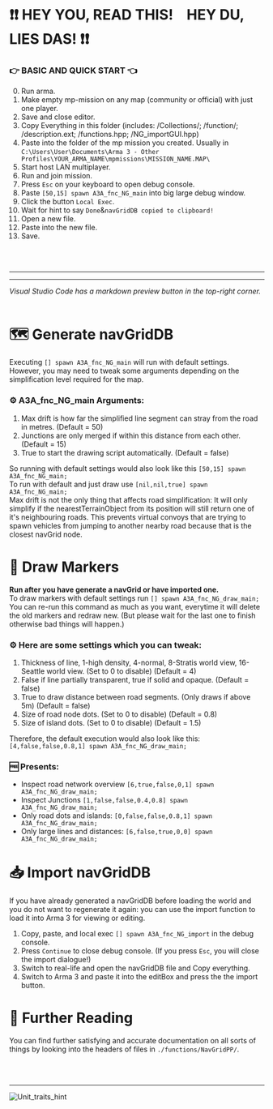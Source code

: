 # ❗❗ HEY YOU, READ THIS! &nbsp;&nbsp; HEY DU, LIES DAS! ❗❗
### 👉 BASIC AND QUICK START 👈
0.  Run arma.
1.  Make empty mp-mission on any map (community or official) with just one player.
2.  Save and close editor.
3.  Copy Everything in this folder (includes: /Collections/; /function/; /description.ext; /functions.hpp; /NG_importGUI.hpp)
4.  Paste into the folder of the mp mission you created. Usually in `C:\Users\User\Documents\Arma 3 - Other Profiles\YOUR_ARMA_NAME\mpmissions\MISSION_NAME.MAP\`
5.  Start host LAN multiplayer.
6.  Run and join mission.
7.  Press `Esc` on your keyboard to open debug console.
8.  Paste `[50,15] spawn A3A_fnc_NG_main` into big large debug window.
9.  Click the button `Local Exec`.
10. Wait for hint to say `Done`&`navGridDB copied to clipboard!`
11. Open a new file.
12. Paste into the new file.
13. Save.

<br/>
<br/>

***
***
*Visual Studio Code has a markdown preview button in the top-right corner.*
<br/>
<br/>


# 🗺 Generate navGridDB
Executing `[] spawn A3A_fnc_NG_main` will run with default settings.<br/>
However, you may need to tweak some arguments depending on the simplification level required for the map.<br/>

### ⚙ A3A_fnc_NG_main Arguments:
1.  <SCALAR> Max drift is how far the simplified line segment can stray from the road in metres. (Default = 50)
2.  <SCALAR> Junctions are only merged if within this distance from each other. (Default = 15)
3.  <BOOLEAN> True to start the drawing script automatically. (Default = false)

So running with default settings would also look like this `[50,15] spawn A3A_fnc_NG_main;`<br/>
To run with default and just draw use `[nil,nil,true] spawn A3A_fnc_NG_main;`<br/>
Max drift is not the only thing that affects road simplification: It will only simplify if the nearestTerrainObject from its position will still return one of it's neighbouring roads. This prevents virtual convoys that are trying to spawn vehicles from jumping to another nearby road because that is the closest navGrid node.

# 📍 Draw Markers
**Run after you have generate a navGrid or have imported one.**<br/>
To draw markers with default settings run `[] spawn A3A_fnc_NG_draw_main;`<br/>
You can re-run this command as much as you want, everytime it will delete the old markers and redraw new. (But please wait for the last one to finish otherwise bad things will happen.)<br/>

### ⚙ Here are some settings which you can tweak:
1.  <SCALAR> Thickness of line, 1-high density, 4-normal, 8-Stratis world view, 16-Seattle world view. (Set to 0 to disable) (Default = 4)
2.  <BOOLEAN> False if line partially transparent, true if solid and opaque. (Default = false)
3.  <BOOLEAN> True to draw distance between road segments. (Only draws if above 5m) (Default = false)
4.  <SCALAR> Size of road node dots. (Set to 0 to disable) (Default = 0.8)
5.  <SCALAR> Size of island dots. (Set to 0 to disable) (Default = 1.5)

Therefore, the default execution would also look like this: `[4,false,false,0.8,1] spawn A3A_fnc_NG_draw_main;`<br/>

### 🆓 Presents:
* Inspect road network overview `[6,true,false,0,1] spawn A3A_fnc_NG_draw_main;`
* Inspect Junctions `[1,false,false,0.4,0.8] spawn A3A_fnc_NG_draw_main;`
* Only road dots and islands: `[0,false,false,0.8,1] spawn A3A_fnc_NG_draw_main;`
* Only large lines and distances: `[6,false,true,0,0] spawn A3A_fnc_NG_draw_main;`

# 📥 Import navGridDB
If you have already generated a navGridDB before loading the world and you do not want to regenerate it again: you can use the import function to load it into Arma 3 for viewing or editing.

1. Copy, paste, and local exec `[] spawn A3A_fnc_NG_import` in the debug console.
2. Press `Continue` to close debug console. (If you press `Esc`, you will close the import dialogue!)
3. Switch to real-life and open the navGridDB file and Copy everything.
4. Switch to Arma 3 and paste it into the editBox and press the the import button.

# 🔎 Further Reading
You can find further satisfying and accurate documentation on all sorts of things by looking into the headers of files in `./functions/NavGridPP/`.

<br/>
<br/>

***

![Unit_traits_hint](https://i.imgur.com/wAMAYlX.png)
